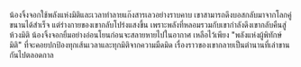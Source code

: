 น้องจิ้งจอกใช้พลังแห่งมิติและเวลาทำลายแก๊งสารเลวอย่างราบคาบ เขาสามารถดึงบอสกลับมาจากโลกคู่ขนานได้สำเร็จ 
แต่ร่างกายของเขากลับโปร่งแสงขึ้น เพราะพลังที่หลอมรวมกับเขากำลังดึงเขากลับคืนสู่ห้วงมิติ 
น้องจิ้งจอกยิ้มอย่างอ่อนโยนก่อนจะสลายหายไปในอากาศ เหลือไว้เพียง "พลังแห่งผู้พิทักษ์มิติ" 
ที่จะคอยปกป้องทุกเส้นเวลาและทุกมิติจากความมืดมิด เรื่องราวของเขากลายเป็นตำนานที่เล่าขานกันไปตลอดกาล